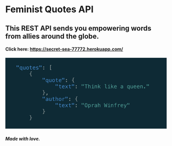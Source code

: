 # Feminist Quotes API

## This REST API sends you empowering words from allies around the globe.</h3>

#### Click here: https://secret-sea-77772.herokuapp.com/

![api](./public/images/quotes.png)

##### Made with love.